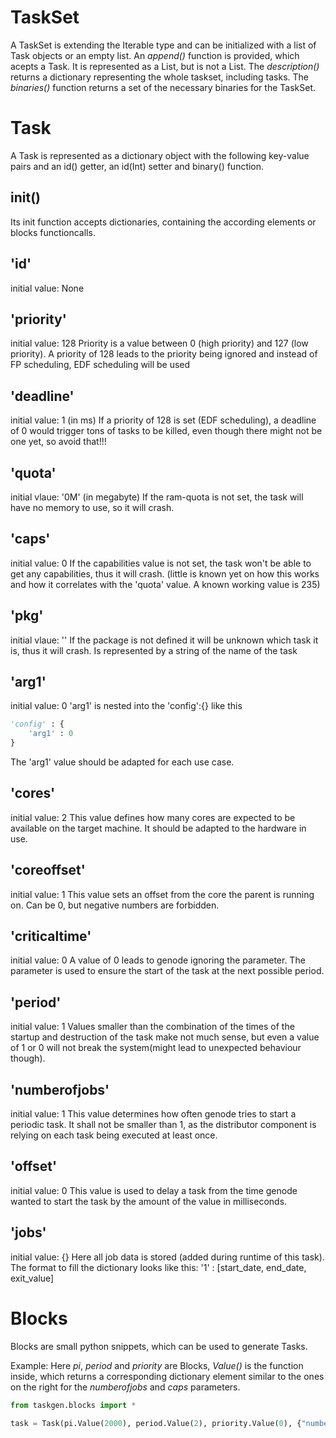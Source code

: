 # TaskSet

A TaskSet is extending the Iterable type and can be initialized with a list of Task objects or an empty list.
An _append()_ function is provided, which acepts a Task.
It is represented as a List, but is not a List.
The _description()_ returns a dictionary representing the whole taskset, including tasks.
The _binaries()_ function returns a set of the necessary binaries for the TaskSet.


# Task

A Task is represented as a dictionary object with the following key-value pairs and an id() getter, an id(Int) setter and binary() function.

## init()

Its init function accepts dictionaries, containing the according elements or blocks functioncalls.

##  'id'
initial value: None

## 'priority'
initial value: 128
Priority is a value between 0 (high priority) and 127 (low priority).
A priority of 128 leads to the priority being ignored and instead of FP scheduling, EDF scheduling will be used

## 'deadline'
initial value: 1 (in ms)
If a priority of 128 is set (EDF scheduling), a deadline of 0 would trigger tons of tasks to be killed, even though there might not be one yet, so avoid that!!!


## 'quota'
initial vlaue: '0M' (in megabyte)
If the ram-quota is not set, the task will have no memory to use, so it will crash.

## 'caps'
initial value: 0
If the capabilities value is not set, the task won't be able to get any capabilities, thus it will crash. (little is known yet on how this works and how it correlates with the 'quota' value. A known working value is 235)

## 'pkg'
initial vlaue: ''
If the package is not defined it will be unknown which task it is, thus it will crash. Is represented by a string of the name of the task

## 'arg1'
initial value: 0
'arg1' is nested into the 'config':{} like this  
```Python
'config' : {
	'arg1' : 0 
}
```
The 'arg1' value should be adapted for each use case.

## 'cores'
initial value: 2
This value defines how many cores are expected to be available on the target machine. It should be adapted to the hardware in use.

## 'coreoffset'
initial value: 1
This value sets an offset from the core the parent is running on. Can be 0, but negative numbers are forbidden.

## 'criticaltime'
initial value: 0
A value of 0 leads to genode ignoring the parameter.
The parameter is used to ensure the start of the task at the next possible period.

## 'period'
initial value: 1
Values smaller than the combination of the times of the startup and destruction of the task make not much sense, but even a value of 1 or 0 will not break the system(might lead to unexpected behaviour though).

## 'numberofjobs'
initial value: 1
This value determines how often genode tries to start a periodic task.
It shall not be smaller than 1, as the distributor component is relying on each task being executed at least once.

## 'offset'
initial value: 0
This value is used to delay a task from the time genode wanted to start the task by the amount of the value in milliseconds.

## 'jobs'
initial value: {}
Here all job data is stored (added during runtime of this task).
The format to fill the dictionary looks like this:
'1' : [start_date, end_date, exit_value]



# Blocks

Blocks are small python snippets, which can be used to generate Tasks.

Example:
Here _pi_, _period_ and _priority_ are Blocks, _Value()_ is the function inside, which returns a corresponding dictionary element similar to the ones on the right for the _numberofjobs_ and _caps_ parameters.

```Python
from taskgen.blocks import *

task = Task(pi.Value(2000), period.Value(2), priority.Value(0), {"numberofjobs" : 1000}, {'caps':50})

```